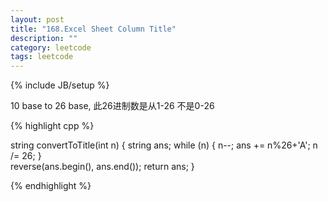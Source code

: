 ```yaml
---
layout: post
title: "168.Excel Sheet Column Title"
description: ""
category: leetcode
tags: leetcode
---
```

{% include JB/setup %}

10 base to 26 base, 此26进制数是从1-26 不是0-26

{% highlight cpp %}

string convertToTitle(int n) {
  string ans;
  while (n) {
    n--;
    ans += n%26+'A';
    n /= 26;
  }    
  reverse(ans.begin(), ans.end());
  return ans;
}

{% endhighlight %}